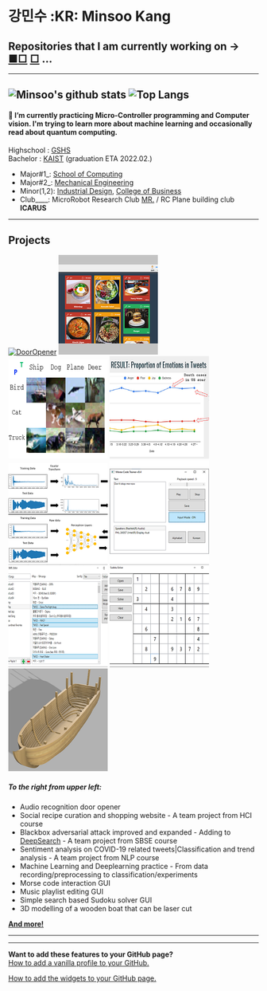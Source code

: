 # 강민수 :KR: Minsoo Kang  
## Repositories that I am currently working on → [■](https://github.com/john-mai-2605/Javascript-Practice "Web Development Practice")[□](https://github.com/Mins0o/NonogramSolverGUI "Nonogram Solver") [□](https://github.com/Mins0o/Motion-Tracker "CV Motion tracker") ...
---
<!--
**Mins0o/Mins0o** is a ✨ _special_ ✨ repository because its `README.md` (this file) appears on your GitHub profile.
-->
![Minsoo's github stats](https://github-readme-stats.vercel.app/api?username=Mins0o&count_private=true&show_icons=true)
![Top Langs](https://github-readme-stats.vercel.app/api/top-langs/?username=Mins0o&layout=compact)  
---
#### 🌱 I’m currently practicing Micro-Controller programming and Computer vision. I'm trying to learn more about machine learning and occasionally read about quantum computing.  
Highschool : [GSHS](http://gshs-h.gne.go.kr/gshs-h/main.do)  
Bachelor : [KAIST](https://kaist.ac.kr/kr/) (graduation ETA 2022.02.)  

- Major#1\_\: [School of Computing](https://cs.kaist.ac.kr/)  
- Major#2\_\: [Mechanical Engineering](http://me.kaist.ac.kr/main/main.html)  
- Minor(1,2)\: [Industrial Design](https://id.kaist.ac.kr/), [College of Business](https://btm.kaist.ac.kr)  
- Club\_\_\_\_\:  MicroRobot Research Club [MR.](https://mr.kaist.ac.kr/) / RC Plane building club **ICARUS**  
---
## Projects  
[![DoorOpener](https://github.com/Mins0o/Mins0o/raw/master/Previews/DoorOpener200.gif)](https://github.com/Mins0o/Door_Opener "Door Opener")
[![HCI2020](https://github.com/Mins0o/Mins0o/raw/master/Previews/HCI2020200.png)](https://github.com/Mins0o/Happy_KAIST_HCI2020 "HCI website building")
[![DeeperSearch](https://github.com/Mins0o/Mins0o/raw/master/Previews/DeeperSearch.png)](https://github.com/Mins0o/DeeperSearch "DeepSearch algorithm improved and expanded")
[![PANicDEMIC](https://github.com/Mins0o/Mins0o/raw/master/Previews/Panicdemic200.png)](https://github.com/Mins0o/PANicDEMIC/blob/master/Final%20Presentation.pdf "NLP project")
[![ML_DL](https://github.com/Mins0o/Mins0o/raw/master/Previews/MLDL.png)](https://github.com/Mins0o/ML_DL-Exercise "Machine Learning | Deep Learning Exercise")
[![MorseTrainer](https://github.com/Mins0o/Mins0o/raw/master/Previews/MorseTrainer200.png)](https://github.com/Mins0o/MorseCodeTrainer "Morse Code Trainer")
[![Smpl Editor](https://github.com/Mins0o/Mins0o/raw/master/Previews/Smpl_Editor200.png)](https://github.com/Mins0o/Smpl-Editor "Smpl Editor")
[![Sudoku Solver](https://github.com/Mins0o/Mins0o/raw/master/Previews/Sudoku_Solver200.png)](https://github.com/Mins0o/Sudoku-Solver-GUI "Sudoku Solver")
[![Wooden Boat](https://github.com/Mins0o/Mins0o/raw/master/Previews/Wooden_Boat200.png)](https://github.com/Mins0o/Wooden-Boat "Wooden Boat Layer-by-Layer")  
  
##### To the right from upper left:  
- Audio recognition door opener  
- Social recipe curation and shopping website - A team project from HCI course
- Blackbox adversarial attack improved and expanded - Adding to [DeepSearch](https://dl.acm.org/doi/abs/10.1145/3368089.3409750) - A team project from SBSE course
- Sentiment analysis on COVID-19 related tweets|Classification and trend analysis - A team project from NLP course
- Machine Learning and Deeplearning practice - From data recording/preprocessing to classification/experiments
- Morse code interaction GUI
- Music playlist editing GUI
- Simple search based Sudoku solver GUI
- 3D modelling of a wooden boat that can be laser cut  

**[And more!](https://github.com/Mins0o?tab=repositories)**  
<!--
[![DoorOpener](https://github.com/Mins0o/Mins0o/raw/master/Previews/DoorOpener
.gif)](https://github.com/Mins0o/Door_Opener "Door Opener")
[![HCI2020](https://github.com/Mins0o/Mins0o/raw/master/Previews/HCI2020
.png)](https://github.com/Mins0o/Happy_KAIST_HCI2020 "HCI website building")
[![PANicDEMIC](https://github.com/Mins0o/Mins0o/raw/master/Previews/Panicdemic
.png)](https://github.com/Mins0o/PANicDEMIC/blob/master/Final%20Presentation.pdf "NLP project")
[![MorseTrainer](https://github.com/Mins0o/Mins0o/raw/master/Previews/MorseTrainer
.png)](https://github.com/Mins0o/MorseCodeTrainer "Morse Code Trainer")
[![Smpl Editor](https://github.com/Mins0o/Mins0o/raw/master/Previews/Smpl_Editor
.png)](https://github.com/Mins0o/Smpl-Editor "Smpl Editor")
[![Sudoku Solver](https://github.com/Mins0o/Mins0o/raw/master/Previews/Sudoku_Solver
.png)](https://github.com/Mins0o/Sudoku-Solver-GUI "Sudoku Solver")
[![Wooden Boat](https://github.com/Mins0o/Mins0o/raw/master/Previews/Wooden_Boat
.png)](https://github.com/Mins0o/Wooden-Boat "Wooden Boat Layer-by-Layer")  
-->

---
---
**Want to add these features to your GitHub page?**  
[How to add a vanilla profile to your GitHub.](https://github.com/Mins0o/Mins0o/raw/master/CreateProfile.png)  
  
[How to add the widgets to your GitHub page.](https://github.com/anuraghazra/github-readme-stats/blob/master/readme.md "This feature is based on an app that runs on the OP's personal server. His server runs into traffic problems sometimes. If the `demo` is not showing up well, the server must be down. Go to the Deploy on your own Vercel instance section and deploy your own app to use it independently. This will require you to fork or clone the repository. I cloned the repositry and pushed it as a private repo of mine to use the source independently.")  
